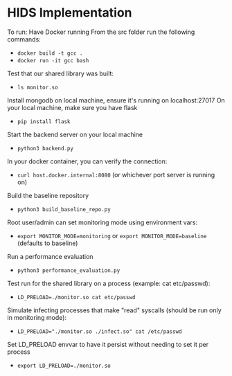 ﻿# HIDS Implementation

To run:
Have Docker running
From the src folder run the following commands:
- `docker build -t gcc .`
- `docker run -it gcc bash`

Test that our shared library was built:
- `ls monitor.so`

Install mongodb on local machine, ensure it's running on localhost:27017
On your local machine, make sure you have flask
- `pip install flask`

Start the backend server on your local machine
- `python3 backend.py`

In your docker container, you can verify the connection:
- `curl host.docker.internal:8080` (or whichever port server is running on)

Build the baseline repository
- `python3 build_baseline_repo.py`

Root user/admin can set monitoring mode using environment vars:
- `export MONITOR_MODE=monitoring` or `export MONITOR_MODE=baseline` (defaults to baseline)

Run a performance evaluation
- `python3 performance_evaluation.py`

Test run for the shared library on a process (example: cat etc/passwd):
- `LD_PRELOAD=./monitor.so cat etc/passwd`

Simulate infecting processes that make "read" syscalls (should be run only in monitoring mode):
- `LD_PRELOAD="./monitor.so ./infect.so" cat /etc/passwd`

Set LD_PRELOAD envvar to have it persist without needing to set it per process
- `export LD_PRELOAD=./monitor.so`
